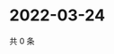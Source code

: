 # 2022-03-24

共 0 条

<!-- BEGIN WEIBO -->
<!-- 最后更新时间 Thu Mar 24 2022 12:20:23 GMT+0800 (China Standard Time) -->

<!-- END WEIBO -->
